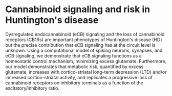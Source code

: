 # Cannabinoid signaling and risk in Huntington's disease
Dysregulated endocannabinoid (eCB) signaling and the loss of cannabinoid receptors (CB1Rs) are important phenotypes of Huntington's disease (HD) but the precise contribution that eCB signaling has at the circuit level is unknown. Using a computational model of spiking neurons, synapses, and eCB signaling, we demonstrate that eCB signaling functions as a homeostatic control mechanism, minimizing excess glutamate. Furthermore, our model demonstrates that metabolic risk, quantified by excess glutamate, increases with cortico-striatal long-term depression (LTD) and/or increased cortico-striatal activity, and replicates a progressive loss of cannabinoid receptors on inhibitory terminals as a function of the excitatory/inhibitory ratio.
